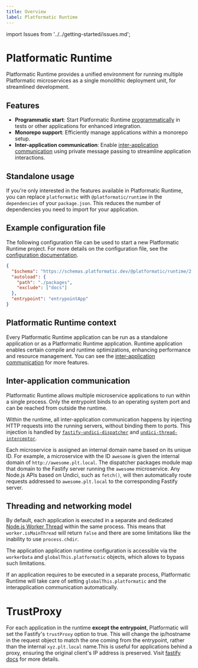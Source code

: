 ```yaml
---
title: Overview
label: Platformatic Runtime
---
```


import Issues from '../../getting-started/issues.md';

# Platformatic Runtime

Platformatic Runtime provides a unified environment for running multiple Platformatic microservices as a single monolithic deployment unit, for streamlined development.

## Features

- **Programmatic start**: Start Platformatic Runtime [programmatically](../runtime/programmatic.md) in tests or other applications for enhanced integration.
- **Monorepo support**: Efficiently manage applications within a monorepo setup.
- **Inter-application communication**: Enable [inter-application communication](#inter-application-communication) using private message passing to streamline application interactions.

## Standalone usage

If you're only interested in the features available in Platformatic Runtime, you can replace `platformatic` with `@platformatic/runtime` in the `dependencies` of your `package.json`. This reduces the number of dependencies you need to import for your application.

## Example configuration file

The following configuration file can be used to start a new Platformatic Runtime project. For more details on the configuration file, see the [configuration documentation](../runtime/configuration.md).

```json
{
  "$schema": "https://schemas.platformatic.dev/@platformatic/runtime/2.0.0.json",
  "autoload": {
    "path": "./packages",
    "exclude": ["docs"]
  },
  "entrypoint": "entrypointApp"
}
```

## Platformatic Runtime context

Every Platformatic Runtime application can be run as a standalone application
or as a Platformatic Runtime application. Runtime application enables certain compile and runtime optimizations, enhancing performance and resource management. You can see the [inter-application communication](#inter-application-communication) for more features.

## Inter-application communication

Platformatic Runtime allows multiple microservice applications to run
within a single process. Only the entrypoint binds to an operating system
port and can be reached from outside the runtime.

Within the runtime, all inter-application communication happens by injecting HTTP
requests into the running servers, without binding them to ports. This injection
is handled by [`fastify-undici-dispatcher`](https://www.npmjs.com/package/fastify-undici-dispatcher) and [`undici-thread-interceptor`](https://www.npmjs.com/package/undici-thread-interceptor).

Each microservice is assigned an internal domain name based on its unique ID.
For example, a microservice with the ID `awesome` is given the internal domain
of `http://awesome.plt.local`. The dispatcher packages module map that
domain to the Fastify server running the `awesome` microservice. Any Node.js
APIs based on Undici, such as `fetch()`, will then automatically route requests
addressed to `awesome.plt.local` to the corresponding Fastify server.

## Threading and networking model

By default, each application is executed in a separate and dedicated [Node.js Worker Thread](https://nodejs.org/dist/latest/docs/api/worker_threads.html) within the same process.
This means that `worker.isMainThread` will return `false` and there are some limitations like the inability to use `process.chdir`.

The application application runtime configuration is accessible via the `workerData` and `globalThis.platformatic` objects, which allows to bypass such limitations.

If an application requires to be executed in a separate process, Platformatic Runtime will take care of setting `globalThis.platformatic` and the interapplication communication automatically.

# TrustProxy

For each application in the runtime **except the entrypoint**, Platformatic will set the Fastify's `trustProxy` option to true. This will change the ip/hostname in the request object to match the one coming from the entrypoint, rather than the internal `xyz.plt.local` name.This is useful for applications behind a proxy, ensuring the original client's IP address is preserved. Visit [fastify docs](https://www.fastify.io/docs/latest/Reference/Server/#trustproxy) for more details.

<Issues />
